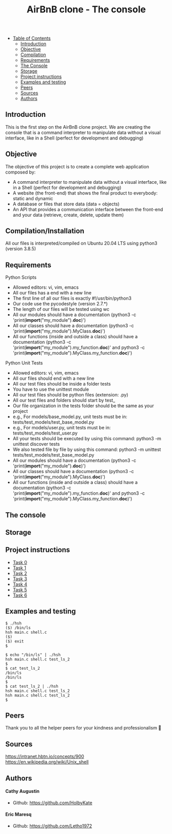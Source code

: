<h1 align="center"> AirBnB clone - The console </h1> <br>
<p align="center">
  <img src=""/>
  <p align="center">


* [Table of Contents](#-table-of-contents)
    * [Introduction](#introduction)
    * [Objective](#objective)
    * [Compilation](#compilation/Installation)
    * [Requirements](#requirements)
    * [The Console](#the-console)
    * [Storage](#storage)
    * [Project instructions](#project-instructions)
    * [Examples and testing](#examples-and-testing)
    * [Peers](#peers)
    * [Sources](#sources)
    * [Authors](#authors)



## Introduction

This is the first step on the AirBnB clone project. We are creating the console that is a command interpreter to manipulate data without a visual interface, like in a Shell (perfect for development and debugging)


## Objective

The objective of this project is to create a complete web application composed by:

- A command interpreter to manipulate data without a visual interface, like in a Shell (perfect for development and debugging)
- A website (the front-end) that shows the final product to everybody: static and dynamic
- A database or files that store data (data = objects)
- An API that provides a communication interface between the front-end and your data (retrieve, create, delete, update them)

        
## Compilation/Installation
All our files is interpreted/compiled on Ubuntu 20.04 LTS using python3 (version 3.8.5)

## Requirements

Python Scripts
- Allowed editors: vi, vim, emacs
- All our files has a end with a new line
- The first line of all our files is exactly #!/usr/bin/python3
- Our code use the pycodestyle (version 2.7.*)
- The length of our files will be tested using wc
- All our modules should have a documentation (python3 -c 'print(__import__("my_module").__doc__)')
- All our classes should have a documentation (python3 -c 'print(__import__("my_module").MyClass.__doc__)')
- All our functions (inside and outside a class) should have a documentation (python3 -c 'print(__import__("my_module").my_function.__doc__)' and python3 -c 'print(__import__("my_module").MyClass.my_function.__doc__)')


Python Unit Tests
- Allowed editors: vi, vim, emacs
- All our files should end with a new line
- All our test files should be inside a folder tests
- You have to use the unittest module
- All our test files should be python files (extension: .py)
- All our test files and folders should start by test_
- Our file organization in the tests folder should be the same as your project
- e.g., For models/base_model.py, unit tests must be in: tests/test_models/test_base_model.py
- e.g., For models/user.py, unit tests must be in: tests/test_models/test_user.py
- All your tests should be executed by using this command: python3 -m unittest discover tests
- We also tested file by file by using this command: python3 -m unittest tests/test_models/test_base_model.py
- All our modules should have a documentation (python3 -c 'print(__import__("my_module").__doc__)')
- All our classes should have a documentation (python3 -c 'print(__import__("my_module").MyClass.__doc__)')
- All our functions (inside and outside a class) should have a documentation (python3 -c 'print(__import__("my_module").my_function.__doc__)' and python3 -c 'print(__import__("my_module").MyClass.my_function.__doc__)')
            

## The console



## Storage


## Project instructions


* [Task 0](https://github.com/HolbyKate/holbertonschool-Simple_Shell-Testing/blob/master/Shell/Task%200.png)
* [Task 1](https://github.com/HolbyKate/holbertonschool-Simple_Shell-Testing/blob/master/Shell/Task%201.png)
* [Task 2](https://github.com/HolbyKate/holbertonschool-Simple_Shell-Testing/blob/master/Shell/Task%202.png)
* [Task 3](https://github.com/HolbyKate/holbertonschool-Simple_Shell-Testing/blob/master/Shell/Task%203.png)
* [Task 4](https://github.com/HolbyKate/holbertonschool-Simple_Shell-Testing/blob/master/Shell/Task%204.png)
* [Task 5](https://github.com/HolbyKate/holbertonschool-Simple_Shell-Testing/blob/master/Shell/Task%205.png)
* [Task 6](https://github.com/HolbyKate/holbertonschool-Simple_Shell-Testing/blob/master/Shell/Task%206.png)

   
## Examples and testing

```shell
$ ./hsh
($) /bin/ls
hsh main.c shell.c
($)
($) exit
$
```

```shell
$ echo "/bin/ls" | ./hsh
hsh main.c shell.c test_ls_2
$
$ cat test_ls_2
/bin/ls
/bin/ls
$
$ cat test_ls_2 | ./hsh
hsh main.c shell.c test_ls_2
hsh main.c shell.c test_ls_2
$
```



## Peers

Thank you to all the helper peers for your kindness and professionalism 🙏 


## Sources
 
 https://intranet.hbtn.io/concepts/900  
 https://en.wikipedia.org/wiki/Unix_shell
        
## Authors
#### Cathy Augustin
- Github: https://github.com/HolbyKate

#### Eric Maresq
- Github: https://github.com/Letho1972
